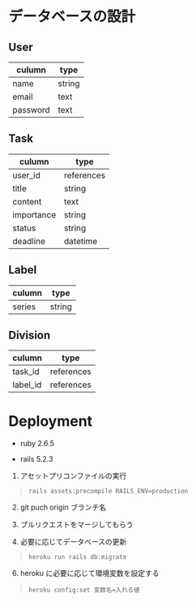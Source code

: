 # データベースの設計

## User

| culumn   | type   |
| -------- | ------ |
| name     | string |
| email    | text   |
| password | text   |

## Task

| culumn     | type       |
| ---------- | ---------- |
| user_id    | references |
| title      | string     |
| content    | text       |
| importance | string     |
| status     | string     |
| deadline   | datetime   |

## Label

| culumn | type   |
| ------ | ------ |
| series | string |

## Division

| culumn   | type       |
| -------- | ---------- |
| task_id  | references |
| label_id | references |

# Deployment

- ruby 2.6.5

- rails 5.2.3

1. アセットプリコンファイルの実行

> `rails assets:precompile RAILS_ENV=production`

2. git puch origin ブランチ名

3. プルリクエストをマージしてもらう

4. 必要に応じてデータベースの更新

> `heroku run rails db:migrate`

6. heroku に必要に応じて環境変数を設定する

> `heroku config:set 変数名=入れる値`
